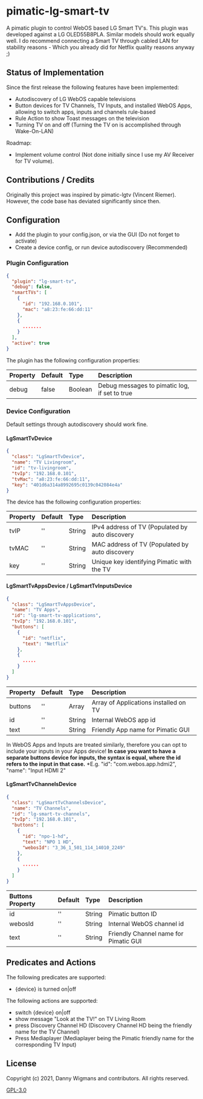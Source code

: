 # pimatic-lg-smart-tv

A pimatic plugin to control WebOS based LG Smart TV's. 
This plugin was developed against a LG OLED55B8PLA. Similar models should work equally well.
I do recommend connecting a Smart TV through cabled LAN for stability reasons - Which you already did for Netflix quality reasons anyway ;)

## Status of Implementation

Since the first release the following features have been implemented:
* Autodiscovery of LG WebOS capable televisions 
* Button devices for TV Channels, TV Inputs, and installed WebOS Apps, allowing to switch apps, inputs and channels rule-based
* Rule Action to show Toast messages on the television
* Turning TV on and off (Turning the TV on is accomplished through Wake-On-LAN)

Roadmap:
* Implement volume control (Not done initially since I use my AV Receiver for TV volume).

## Contributions / Credits
Originally this project was inspired by pimatic-lgtv (Vincent Riemer). However, the code base has deviated significantly since then.

## Configuration

* Add the plugin to your config.json, or via the GUI (Do not forget to activate)
* Create a device config, or run device autodiscovery (Recommended)

### Plugin Configuration
```json
{
  "plugin": "lg-smart-tv",
  "debug": false,
  "smartTVs": [
    {
      "id": "192.168.0.101",
      "mac": "a8:23:fe:66:dd:11"
    },
    {
      .......
    }
  ],
  "active": true
}
```

The plugin has the following configuration properties:

| Property          | Default  | Type    | Description                                     |
|:------------------|:---------|:--------|:------------------------------------------------|
| debug             | false    | Boolean | Debug messages to pimatic log, if set to true   |


### Device Configuration
Default settings through autodiscovery should work fine.

#### LgSmartTvDevice

```json
{
  "class": "LgSmartTvDevice",
  "name": "TV Livingroom",
  "id": "tv-livingroom",
  "tvIp": "192.168.0.101",
  "tvMac": "a8:23:fe:66:dd:11",
  "key": "401d6a314a8992695c0139c042084e4a"
}
```
The device has the following configuration properties:

| Property            | Default  | Type    | Description                                      |
|:--------------------|:---------|:--------|:-------------------------------------------------|
| tvIP                | ''       | String  | IPv4 address of TV (Populated by auto discovery  |
| tvMAC               | ''       | String  | MAC address of TV (Populated by auto discovery   |
| key             	  | ''       | String  | Unique key identifying Pimatic with the TV       |


#### LgSmartTvAppsDevice / LgSmartTvInputsDevice

```json
{
  "class": "LgSmartTvAppsDevice",
  "name": "TV Apps",
  "id": "lg-smart-tv-applications",
  "tvIp": "192.168.0.101",
  "buttons": [
    {
      "id": "netflix",
      "text": "Netflix"
    },
	{
	  .....
	}
  ]
}
```

| Property            | Default  | Type    | Description                                      |
|:--------------------|:---------|:--------|:-------------------------------------------------|
| buttons             | ''       | Array   | Array of Applications installed on TV            |
| id                  | ''       | String  | Internal WebOS app id                            |
| text             	  | ''       | String  | Friendly App name for Pimatic GUI                |

In WebOS Apps and Inputs are treated similarly, therefore you can opt to include your inputs in your Apps device!
**In case you want to have a separate buttons device for inputs, the syntax is equal, where the id refers to the input in that case.**
*E.g. "id": "com.webos.app.hdmi2", "name": "Input HDMI 2"

#### LgSmartTvChannelsDevice

```json
{
  "class": "LgSmartTvChannelsDevice",
  "name": "TV Channels",
  "id": "lg-smart-tv-channels",
  "tvIp": "192.168.0.101",
  "buttons": [
    {
      "id": "npo-1-hd",
      "text": "NPO 1 HD",
      "webosId": "3_36_1_501_114_14010_2249"
    },
	{
      ......
    }
  ]
}
```

| Buttons Property    | Default  | Type    | Description                                      |
|:--------------------|:---------|:--------|:-------------------------------------------------|
| id                  | ''       | String  | Pimatic button ID                                |
| webosId             | ''       | String  | Internal WebOS channel id                        |
| text             	  | ''       | String  | Friendly Channel name for Pimatic GUI            |




## Predicates and Actions

The following predicates are supported:
* {device} is turned on|off

The following actions are supported:
* switch {device} on|off
* show message "Look at the TV!" on TV Living Room
* press Discovery Channel HD (Discovery Channel HD being the friendly name for the TV Channel)
* Press Mediaplayer (Mediaplayer being the Pimatic friendly name for the corresponding TV Input)


## License 

Copyright (c) 2021, Danny Wigmans and contributors. All rights reserved.

[GPL-3.0](https://github.com/SenTzu01/pimatic-woox/blob/main/LICENSE)